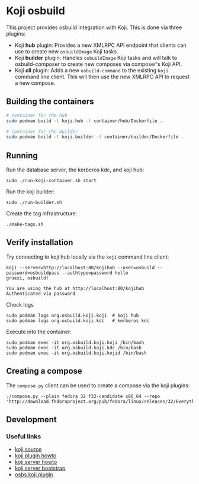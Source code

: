 # Koji osbuild

This project provides osbuild integration with Koji. This is done via three
plugins:

 - Koji **hub** plugin: Provides a new XMLRPC API endpoint that clients
   can use to create new `osbuildImage` Koji tasks.
 - Koji **builder** plugin: Handles `osbuildImage` Koji tasks and will talk
   to osbuild-composer to create new composes via composer's Koji API.
 - Koji **cli** plugin: Adds a new `osbuild-command` to the existing `koji`
   command line client. This will then use the new XMLRPC API to request a
   new compose.

## Building the containers

```sh
# container for the hub
sudo podman build -t koji.hub -f container/hub/Dockerfile .

# container for the builder
sudo podman build -t koji.builder -f container/builder/Dockerfile .
```

## Running

Run the database server, the kerberos kdc, and koji hub:
```
sudo ./run-koji-container.sh start
```

Run the koji builder:
```
sudo ./run-builder.sh
```

Create the tag infrastructure:
```
./make-tags.sh
```

## Verify installation

Try connecting to koji hub locally via the `koji` command line client:
```
koji --server=http://localhost:80/kojihub --user=osbuild --password=osbuildpass --authtype=password hello
grüezi, osbuild!

You are using the hub at http://localhost:80/kojihub
Authenticated via password
```

Check logs
```
sudo podman logs org.osbuild.koji.koji  # koji hub
sudo podman logs org.osbuild.koji.kdc   # kerberos kdc
```

Execute into the container:
```
sudo podman exec -it org.osbuild.koji.koji /bin/bash
sudo podman exec -it org.osbuild.koji.kdc /bin/bash
sudo podman exec -it org.osbuild.koji.kojid /bin/bash
```

## Creating a compose
The `compose.py` client can be used to create a compose via the koji plugins:
```
./compose.py --plain fedora 32 f32-candidate x86_64 --repo 'http://download.fedoraproject.org/pub/fedora/linux/releases/32/Everything/$arch/os/'
```

## Development

### Useful links

- [koji source](https://pagure.io/koji/tree/master)
- [koji plugin howto](https://docs.pagure.org/koji/writing_a_plugin/)
- [koji server howto](https://docs.pagure.org/koji/server_howto/)
- [koji server bootstrap](https://docs.pagure.org/koji/server_bootstrap/)
- [osbs koji plugin](https://github.com/containerbuildsystem/koji-containerbuild/)
